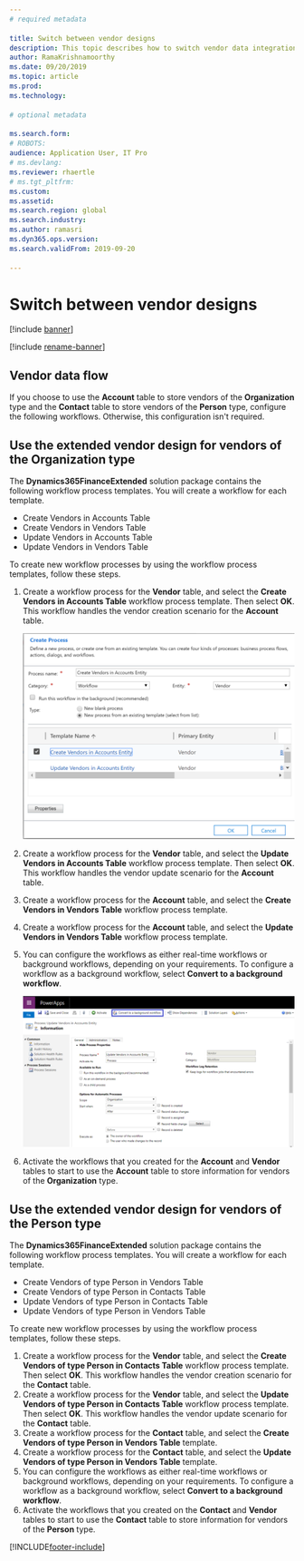```yaml
---
# required metadata

title: Switch between vendor designs
description: This topic describes how to switch vendor data integration between Finance and Operations apps and Dataverse.
author: RamaKrishnamoorthy 
ms.date: 09/20/2019
ms.topic: article
ms.prod: 
ms.technology: 

# optional metadata

ms.search.form: 
# ROBOTS: 
audience: Application User, IT Pro
# ms.devlang: 
ms.reviewer: rhaertle
# ms.tgt_pltfrm: 
ms.custom: 
ms.assetid: 
ms.search.region: global
ms.search.industry: 
ms.author: ramasri
ms.dyn365.ops.version: 
ms.search.validFrom: 2019-09-20

---
```


# Switch between vendor designs

[!include [banner](../../includes/banner.md)]

[!include [rename-banner](~/includes/cc-data-platform-banner.md)]



## Vendor data flow 

If you choose to use the **Account** table to store vendors of the **Organization** type and the **Contact** table to store vendors of the **Person** type, configure the following workflows. Otherwise, this configuration isn't required.

## Use the extended vendor design for vendors of the Organization type

The **Dynamics365FinanceExtended** solution package contains the following workflow process templates. You will create a workflow for each template.

+ Create Vendors in Accounts Table
+ Create Vendors in Vendors Table
+ Update Vendors in Accounts Table
+ Update Vendors in Vendors Table

To create new workflow processes by using the workflow process templates, follow these steps.

1. Create a workflow process for the **Vendor** table, and select the **Create Vendors in Accounts Table** workflow process template. Then select **OK**. This workflow handles the vendor creation scenario for the **Account** table.

    ![Create Vendors in Accounts Table workflow process.](media/create_process.png)

2. Create a workflow process for the **Vendor** table, and select the **Update Vendors in Accounts Table** workflow process template. Then select **OK**. This workflow handles the vendor update scenario for the **Account** table.
3. Create a workflow process for the **Account** table, and select the **Create Vendors in Vendors Table** workflow process template.
4. Create a workflow process for the **Account** table, and select the **Update Vendors in Vendors Table** workflow process template.
5. You can configure the workflows as either real-time workflows or background workflows, depending on your requirements. To configure a workflow as a background workflow, select **Convert to a background workflow**.

    ![Convert to a background workflow button.](media/background_workflow.png)

6. Activate the workflows that you created for the **Account** and **Vendor** tables to start to use the **Account** table to store information for vendors of the **Organization** type.

## Use the extended vendor design for vendors of the Person type

The **Dynamics365FinanceExtended** solution package contains the following workflow process templates. You will create a workflow for each template.

+ Create Vendors of type Person in Vendors Table
+ Create Vendors of type Person in Contacts Table
+ Update Vendors of type Person in Contacts Table
+ Update Vendors of type Person in Vendors Table

To create new workflow processes by using the workflow process templates, follow these steps.

1. Create a workflow process for the **Vendor** table, and select the **Create Vendors of type Person in Contacts Table** workflow process template. Then select **OK**. This workflow handles the vendor creation scenario for the **Contact** table.
2. Create a workflow process for the **Vendor** table, and select the **Update Vendors of type Person in Contacts Table** workflow process template. Then select **OK**. This workflow handles the vendor update scenario for the **Contact** table.
3. Create a workflow process for the **Contact** table, and select the **Create Vendors of type Person in Vendors Table** template.
4. Create a workflow process for the **Contact** table, and select the **Update Vendors of type Person in Vendors Table** template.
5. You can configure the workflows as either real-time workflows or background workflows, depending on your requirements. To configure a workflow as a background workflow, select **Convert to a background workflow**.
6. Activate the workflows that you created on the **Contact** and **Vendor** tables to start to use the **Contact** table to store information for vendors of the **Person** type.


[!INCLUDE[footer-include](../../../../includes/footer-banner.md)]